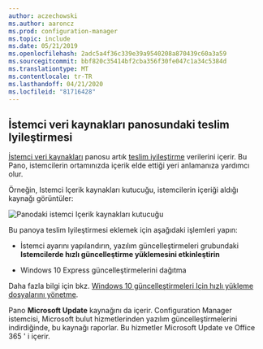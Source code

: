 ```yaml
---
author: aczechowski
ms.author: aaroncz
ms.prod: configuration-manager
ms.topic: include
ms.date: 05/21/2019
ms.openlocfilehash: 2adc5a4f36c339e39a9540208a870439c60a3a59
ms.sourcegitcommit: bbf820c35414bf2cba356f30fe047c1a34c5384d
ms.translationtype: MT
ms.contentlocale: tr-TR
ms.lasthandoff: 04/21/2020
ms.locfileid: "81716428"
---
```

## <a name="delivery-optimization-in-client-data-sources-dashboard"></a><a name="bkmk_do"></a>İstemci veri kaynakları panosundaki teslim Iyileştirmesi

<!--3555759-->

[İstemci veri kaynakları](../../../../servers/deploy/configure/monitor-content-you-have-distributed.md#client-data-sources-dashboard) panosu artık [teslim iyileştirme](../../../../plan-design/hierarchy/fundamental-concepts-for-content-management.md#delivery-optimization) verilerini içerir. Bu Pano, istemcilerin ortamınızda içerik elde ettiği yeri anlamanıza yardımcı olur.

Örneğin, Istemci Içerik kaynakları kutucuğu, istemcilerin içeriği aldığı kaynağı görüntüler:

![Panodaki istemci Içerik kaynakları kutucuğu](../../media/3555759-do-source.png)

Bu panoya teslim Iyileştirmesi eklemek için aşağıdaki işlemleri yapın:

- İstemci ayarını yapılandırın, yazılım güncelleştirmeleri grubundaki **Istemcilerde hızlı güncelleştirme yüklemesini etkinleştirin**

- Windows 10 Express güncelleştirmelerini dağıtma

Daha fazla bilgi için bkz. [Windows 10 güncelleştirmeleri Için hızlı yükleme dosyalarını yönetme](../../../../../sum/deploy-use/manage-express-installation-files-for-windows-10-updates.md).

Pano **Microsoft Update** kaynağını da içerir. Configuration Manager istemcisi, Microsoft bulut hizmetlerinden yazılım güncelleştirmelerini indirdiğinde, bu kaynağı raporlar. Bu hizmetler Microsoft Update ve Office 365 ' i içerir.
